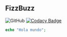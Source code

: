 ## FizzBuzz
![GitHub](https://img.shields.io/github/license/aagamezl/static-site-generator) 
[![Codacy Badge](https://app.codacy.com/project/badge/Grade/bba01436c0c04e9296748f93c56ef57c)](https://www.codacy.com/gh/Kenriquez/kata-fizzbuzz/dashboard?utm_source=github.com&amp;utm_medium=referral&amp;utm_content=Kenriquez/kata-fizzbuzz&amp;utm_campaign=Badge_Grade)


```php
echo "Hola mundo";
```